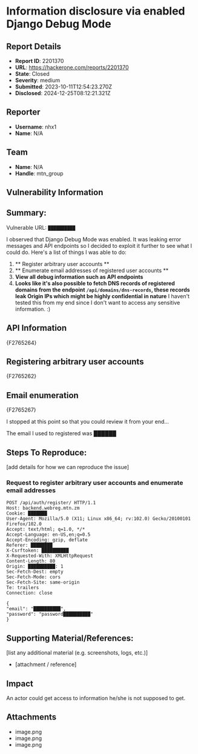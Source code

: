 # Information disclosure via enabled Django Debug Mode 

## Report Details
- **Report ID**: 2201370
- **URL**: https://hackerone.com/reports/2201370
- **State**: Closed
- **Severity**: medium
- **Submitted**: 2023-10-11T12:54:23.270Z
- **Disclosed**: 2024-12-25T08:12:21.321Z

## Reporter
- **Username**: nhx1
- **Name**: N/A

## Team
- **Name**: N/A
- **Handle**: mtn_group

## Vulnerability Information
## Summary:

Vulnerable URL:  `██████████`

I observed that Django Debug Mode was enabled. It was leaking error messages and API endpoints so I decided to exploit it further to see what I could do. Here's a list of things I was able to do:

1. ** Register arbitrary user accounts **
2. ** Enumerate email addresses of registered user accounts **
3. **View all debug information such as API endpoints**
4. **Looks like it's also possible to fetch DNS records of registered domains from the endpoint `/api/domains/dns-records`, these records leak Origin IPs which might be highly confidential in nature** I haven't tested this from my end since I don't want to access any sensitive information. :) 


## API Information
{F2765264}

## Registering arbitrary user accounts
{F2765262}

## Email enumeration
{F2765267}



I stopped at this point so that you could review it from your end...

The email I used to registered was **██████**

## Steps To Reproduce:
[add details for how we can reproduce the issue]

### Request to register arbitrary user accounts and enumerate email addresses
```
POST /api/auth/register/ HTTP/1.1
Host: backend.webreg.mtn.zm
Cookie: ███████
User-Agent: Mozilla/5.0 (X11; Linux x86_64; rv:102.0) Gecko/20100101 Firefox/102.0
Accept: text/html; q=1.0, */*
Accept-Language: en-US,en;q=0.5
Accept-Encoding: gzip, deflate
Referer: ████████
X-Csrftoken: ██████████
X-Requested-With: XMLHttpRequest
Content-Length: 80
Origin: ██████████: 1
Sec-Fetch-Dest: empty
Sec-Fetch-Mode: cors
Sec-Fetch-Site: same-origin
Te: trailers
Connection: close

{
"email": "██████████",
"password": "password██████████"
}
```

## Supporting Material/References:
[list any additional material (e.g. screenshots, logs, etc.)]

  * [attachment / reference]

## Impact

An actor could get access to information he/she is not supposed to get.

## Attachments
- image.png
- image.png
- image.png

